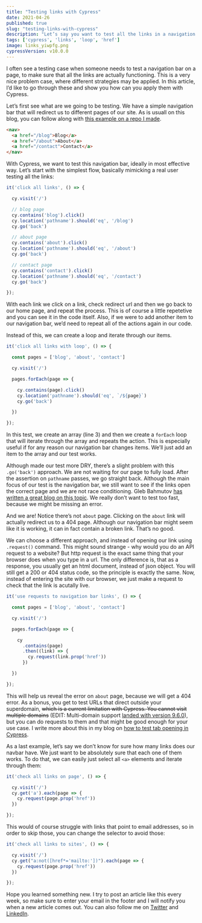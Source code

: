 ```yaml
---
title: "Testing links with Cypress"
date: 2021-04-26
published: true
slug: "testing-links-with-cypress"
description: "Let’s say you want to test all the links in a navigation bar, ideally in most effective way. In this article I show you some of the most effective ways"
tags: ['cypress', 'links', 'loop', 'href']
image: links_yiwpfg.png
cypressVersion: v10.0.0
---
```

I often see a testing case when someone needs to test a navigation bar on a page, to make sure that all the links are actually functioning. This is a very nice problem case, where different strategies may be applied. In this article, I’d like to go through these and show you how can you apply them with Cypress.

Let’s first see what are we going to be testing. We have a simple navigation bar that will redirect us to different pages of our site. As is usuall on this blog, you can follow along with [this example on a repo I made](https://github.com/filiphric/testing-links).

```html
<nav>
  <a href="/blog">Blog</a>
  <a href="/about">About</a>
  <a href="/contact">Contact</a>
</nav>
```

With Cypress, we want to test this navigation bar, ideally in most effective way. Let’s start with the simplest flow, basically mimicking a real user testing all the links:

```js
it('click all links', () => {

  cy.visit('/')

  // blog page
  cy.contains('blog').click()
  cy.location('pathname').should('eq', '/blog')
  cy.go('back')

  // about page
  cy.contains('about').click()
  cy.location('pathname').should('eq', '/about')
  cy.go('back')

  // contact page
  cy.contains('contact').click()
  cy.location('pathname').should('eq', '/contact')
  cy.go('back')

});
```

With each link we click on a link, check redirect url and then we go back to our home page, and repeat the process. This is of course a little repetetive and you can see it in the code itself. Also, if we were to add another item to our navigation bar, we’d need to repeat all of the actions again in our code.

Instead of this, we can create a loop and iterate through our items.

```js {3}
it('click all links with loop', () => {

  const pages = ['blog', 'about', 'contact']

  cy.visit('/')

  pages.forEach(page => {

    cy.contains(page).click()
    cy.location('pathname').should('eq', `/${page}`)
    cy.go('back')

  })

});
```

In this test, we create an array (line 3) and then we create a `forEach` loop that will iterate through the array and repeats the action. This is especially useful if for any reason our navigation bar changes items. We’ll just add an item to the array and our test works.

Although made our test more DRY, there’s a slight problem with this `.go('back')` approach. We are not waiting for our page to fully load. After the assertion on `pathname` passes, we go straight back. Although the main focus of our test is the navigation bar, we still want to see if the links open the correct page and we are not race conditioning. Gleb Bahmutov [has written a great blog on this topic](https://www.cypress.io/blog/2020/08/17/when-can-the-test-navigate/). We really don’t want to test too fast, because we might be missing an error.

And we are! Notice there’s not `about` page. Clicking on the `about` link will actually redirect us to a 404 page. Although our navigation bar might seem like it is working, it can in fact contain a broken link. That’s no good.

We can choose a different approach, and instead of opening our link using `.request()` command. This might sound strange - why would you do an API request to a website? But http request is the exact same thing that your browser does when you type in a url. The only difference is, that as a response, you usually get an html document, instead of json object. You will still get a 200 or 404 status code, so the principle is exactly the same. Now, instead of entering the site with our browser, we just make a request to check that the link is acutally live.

```js
it('use requests to navigation bar links', () => {

  const pages = ['blog', 'about', 'contact']

  cy.visit('/')

  pages.forEach(page => {

    cy
      .contains(page)
      .then((link) => {
        cy.request(link.prop('href'))
      })

  })

});
```

This will help us reveal the error on `about` page, because we will get a 404 error. As a bonus, you get to test URLs that direct outside your superdomain, ~~which is a current limitation with Cypress. You cannot visit multiple domains~~ (EDIT: Multi-domain support [landed with version 9.6.0](https://docs.cypress.io/guides/references/changelog#9-6-0)), but you can do requests to them and that might be good enough for your use case. I write more about this in my blog on [how to test tab opening in Cypress](/opening-a-new-tab-in-cypress).

As a last example, let’s say we don’t know for sure how many links does our navbar have. We just want to be absolutely sure that each one of them works. To do that, we can easily just select all `<a>` elements and iterate through them:


```js
it('check all links on page', () => {

  cy.visit('/')
  cy.get('a').each(page => {
    cy.request(page.prop('href'))
  })

});
```
This would of course struggle with links that point to email addresses, so in order to skip those, you can change the selector to avoid those:

```js {4}
it('check all links to sites', () => {

  cy.visit('/')
  cy.get("a:not([href*='mailto:'])").each(page => {
    cy.request(page.prop('href'))
  })

});
```

Hope you learned something new. I try to post an article like this every week, so make sure to enter your email in the footer and I will notify you when a new article comes out. You can also follow me on [Twitter](https://twitter.com/filip_hric/) and [LinkedIn](https://www.linkedin.com/in/filip-hric-11a5b1126/).